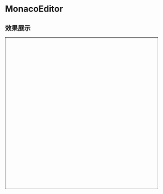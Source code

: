 # MonacoEditor

<script setup>
import {MonacoEditor} from '../../src/components'

</script>

## 效果展示

<div style="width: 100%;height: 500px;border: 1px solid;">
    <monaco-editor language='typescript'></monaco-editor>
</div>
